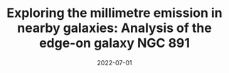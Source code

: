 ---
title: "Exploring the millimetre emission in nearby galaxies: Analysis of the edge-on galaxy NGC 891"
collection: "publications"
category: "co_procs"
permalink: /publications/2022EPJWC25700023K
link: https://ui.adsabs.harvard.edu/abs/2022EPJWC.25700023K/abstract
date: 2022-07-01
venue: "mm Universe @ NIKA2 - Observing the mm Universe with the NIKA2 Camera"
citation: "Peretto, N., Adam, R., Ade, P., et al. (2022), mm Universe @ NIKA2 - Observing the mm Universe with the NIKA2 Camera, 257, 00037."
---